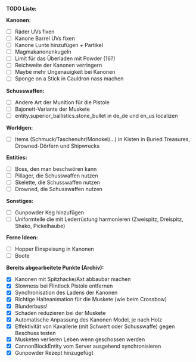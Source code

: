 **TODO Liste:**

**Kanonen:** 
 - [ ] Räder UVs fixen 
 - [ ] Kanone Barrel UVs fixen  
 - [ ] Kanone Lunte hinzufügen + Partikel
 - [ ] Magmakanonenkugeln  
 - [ ] Limit für das Überladen mit Powder (16?)  
 - [ ] Reichweite der Kanonen verringern  
 - [ ] Maybe mehr Ungenauigkeit bei Kanonen  
 - [ ] Sponge on a Stick in Cauldron nass machen

**Schusswaffen:** 
 - [ ] Andere Art der Munition für die Pistole 
 - [ ] Bajonett-Variante der Muskete
 - [ ] entity.superior_ballistics.stone_bullet in de_de und en_us localizen

**Worldgen:** 
 - [ ] Items (Schmuck/Taschenuhr/Monokel/...) in Kisten in Buried
       Treasures, Drowned-Dörfern und Shipwrecks

**Entities:** 
 - [ ] Boss, den man beschwören kann
 - [ ] Pillager, die Schusswaffen nutzen 
 - [ ] Skelette, die Schusswaffen nutzen  
 - [ ] Drowned, die Schusswaffen
       nutzen

**Sonstiges:** 
- [ ] Gunpowder Keg hinzufügen 
- [ ] Uniformteile die mit Lederrüstung harmonieren (Zweispitz, Dreispitz, Shako, Pickelhaube) 

**Ferne Ideen:** 
- [ ] Hopper Einspeisung in Kanonen 
- [ ] Boote 

**Bereits abgearbeitete Punkte (Archiv):** 
- [x] Kanonen mit Spitzhacke/Axt abbaubar machen 
- [x] Slowness bei Flintlock Pistole entfernen 
- [x] Synchronisation des Ladens der Kanonen 
- [x] Richtige Halteanimation für die Muskete (wie beim Crossbow) 
- [x] Blunderbuss! 
- [x] Schaden reduzieren bei der Muskete 
- [x] Automatische Anpassung des Kanonen Model, je nach Holz 
- [x] Effektivität von Kavallerie (mit Schwert oder Schusswaffe) gegen Beschuss testen 
- [x] Musketen verlieren Leben wenn geschossen werden 
- [x] CannonBlockEntity vom Server ausgehend synchronisieren 
- [x] Gunpowder Rezept hinzugefügt
